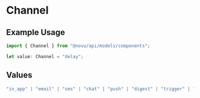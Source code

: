 # Channel

## Example Usage

```typescript
import { Channel } from "@novu/api/models/components";

let value: Channel = "delay";
```

## Values

```typescript
"in_app" | "email" | "sms" | "chat" | "push" | "digest" | "trigger" | "delay" | "custom"
```